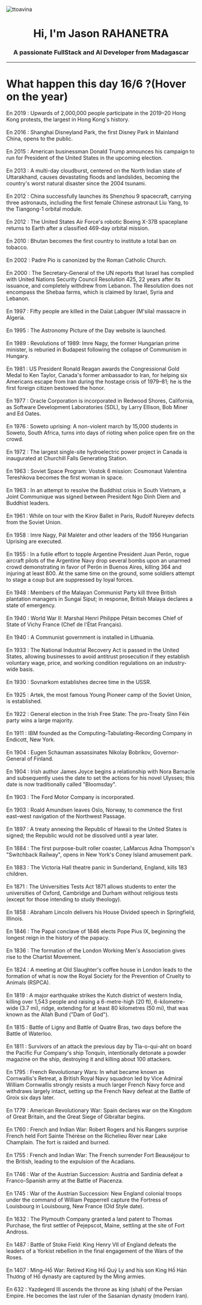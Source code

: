 
<p align="left"> <img src="https://komarev.com/ghpvc/?username=ttoavina&label=Profile%20views&color=0e75b6&style=flat" alt="ttoavina" /> </p>
<h1 align="center">Hi, I'm Jason RAHANETRA</h1>
<h3 align="center">A passionate FullStack and AI Developer from Madagascar</h3>
    
<hr/>
<h1> What happen this day 16/6 ?(Hover on the year)</h1>

En 2019 : Upwards of 2,000,000 people participate in the 2019–20 Hong Kong protests, the largest in Hong Kong's history.
<br/><br/>
En 2016 : Shanghai Disneyland Park, the first Disney Park in Mainland China, opens to the public.
<br/><br/>
En 2015 : American businessman Donald Trump announces his campaign to run for President of the United States in the upcoming election.
<br/><br/>
En 2013 : A multi-day cloudburst, centered on the North Indian state of Uttarakhand, causes devastating floods and landslides, becoming the country's worst natural disaster since the 2004 tsunami.
<br/><br/>
En 2012 : China successfully launches its Shenzhou 9 spacecraft, carrying three astronauts, including the first female Chinese astronaut Liu Yang, to the Tiangong-1 orbital module.
<br/><br/>
En 2012 : The United States Air Force's robotic Boeing X-37B spaceplane returns to Earth after a classified 469-day orbital mission.
<br/><br/>
En 2010 : Bhutan becomes the first country to institute a total ban on tobacco.
<br/><br/>
En 2002 : Padre Pio is canonized by the Roman Catholic Church.
<br/><br/>
En 2000 : The Secretary-General of the UN reports that Israel has complied with United Nations Security Council Resolution 425, 22 years after its issuance, and completely withdrew from Lebanon. The Resolution does not encompass the Shebaa farms, which is claimed by Israel, Syria and Lebanon.
<br/><br/>
En 1997 : Fifty people are killed in the Daïat Labguer (M'sila) massacre in Algeria.
<br/><br/>
En 1995 : The Astronomy Picture of the Day website is launched.
<br/><br/>
En 1989 : Revolutions of 1989: Imre Nagy, the former Hungarian prime minister, is reburied in Budapest following the collapse of Communism in Hungary.
<br/><br/>
En 1981 : US President Ronald Reagan awards the Congressional Gold Medal to Ken Taylor, Canada's former ambassador to Iran, for helping six Americans escape from Iran during the hostage crisis of 1979–81; he is the first foreign citizen bestowed the honor.
<br/><br/>
En 1977 : Oracle Corporation is incorporated in Redwood Shores, California, as Software Development Laboratories (SDL), by Larry Ellison, Bob Miner and Ed Oates.
<br/><br/>
En 1976 : Soweto uprising: A non-violent march by 15,000 students in Soweto, South Africa, turns into days of rioting when police open fire on the crowd.
<br/><br/>
En 1972 : The largest single-site hydroelectric power project in Canada is inaugurated at Churchill Falls Generating Station.
<br/><br/>
En 1963 : Soviet Space Program: Vostok 6 mission: Cosmonaut Valentina Tereshkova becomes the first woman in space.
<br/><br/>
En 1963 : In an attempt to resolve the Buddhist crisis in South Vietnam, a Joint Communique was signed between President Ngo Dinh Diem and Buddhist leaders.
<br/><br/>
En 1961 : While on tour with the Kirov Ballet in Paris, Rudolf Nureyev defects from the Soviet Union.
<br/><br/>
En 1958 : Imre Nagy, Pál Maléter and other leaders of the 1956 Hungarian Uprising are executed.
<br/><br/>
En 1955 : In a futile effort to topple Argentine President Juan Perón, rogue aircraft pilots of the Argentine Navy drop several bombs upon an unarmed crowd demonstrating in favor of Perón in Buenos Aires, killing 364 and injuring at least 800. At the same time on the ground, some soldiers attempt to stage a coup but are suppressed by loyal forces.
<br/><br/>
En 1948 : Members of the Malayan Communist Party kill three British plantation managers in Sungai Siput; in response, British Malaya declares a state of emergency.
<br/><br/>
En 1940 : World War II: Marshal Henri Philippe Pétain becomes Chief of State of Vichy France (Chef de l'État Français).
<br/><br/>
En 1940 : A Communist government is installed in Lithuania.
<br/><br/>
En 1933 : The National Industrial Recovery Act is passed in the United States, allowing businesses to avoid antitrust prosecution if they establish voluntary wage, price, and working condition regulations on an industry-wide basis.
<br/><br/>
En 1930 : Sovnarkom establishes decree time in the USSR.
<br/><br/>
En 1925 : Artek, the most famous Young Pioneer camp of the Soviet Union, is established.
<br/><br/>
En 1922 : General election in the Irish Free State: The pro-Treaty Sinn Féin party wins a large majority.
<br/><br/>
En 1911 : IBM founded as the Computing-Tabulating-Recording Company in Endicott, New York.
<br/><br/>
En 1904 : Eugen Schauman assassinates Nikolay Bobrikov, Governor-General of Finland.
<br/><br/>
En 1904 : Irish author James Joyce begins a relationship with Nora Barnacle and subsequently uses the date to set the actions for his novel Ulysses; this date is now traditionally called "Bloomsday".
<br/><br/>
En 1903 : The Ford Motor Company is incorporated.
<br/><br/>
En 1903 : Roald Amundsen leaves Oslo, Norway, to commence the first east–west navigation of the Northwest Passage.
<br/><br/>
En 1897 : A treaty annexing the Republic of Hawaii to the United States is signed; the Republic would not be dissolved until a year later.
<br/><br/>
En 1884 : The first purpose-built roller coaster, LaMarcus Adna Thompson's "Switchback Railway", opens in New York's Coney Island amusement park.
<br/><br/>
En 1883 : The Victoria Hall theatre panic in Sunderland, England, kills 183 children.
<br/><br/>
En 1871 : The Universities Tests Act 1871 allows students to enter the universities of Oxford, Cambridge and Durham without religious tests (except for those intending to study theology).
<br/><br/>
En 1858 : Abraham Lincoln delivers his House Divided speech in Springfield, Illinois.
<br/><br/>
En 1846 : The Papal conclave of 1846 elects Pope Pius IX, beginning the longest reign in the history of the papacy.
<br/><br/>
En 1836 : The formation of the London Working Men's Association gives rise to the Chartist Movement.
<br/><br/>
En 1824 : A meeting at Old Slaughter's coffee house in London leads to the formation of what is now the Royal Society for the Prevention of Cruelty to Animals (RSPCA).
<br/><br/>
En 1819 : A major earthquake strikes the Kutch district of western India, killing over 1,543 people and raising a 6-metre-high (20 ft), 6-kilometre-wide (3.7 mi), ridge, extending for at least 80 kilometres (50 mi), that was known as the Allah Bund ("Dam of God").
<br/><br/>
En 1815 : Battle of Ligny and Battle of Quatre Bras, two days before the Battle of Waterloo.
<br/><br/>
En 1811 : Survivors of an attack the previous day by Tla-o-qui-aht on board the Pacific Fur Company's ship Tonquin, intentionally detonate a powder magazine on the ship, destroying it and killing about 100 attackers.
<br/><br/>
En 1795 : French Revolutionary Wars: In what became known as Cornwallis's Retreat, a British Royal Navy squadron led by Vice Admiral William Cornwallis strongly resists a much larger French Navy force and withdraws largely intact, setting up the French Navy defeat at the Battle of Groix six days later.
<br/><br/>
En 1779 : American Revolutionary War: Spain declares war on the Kingdom of Great Britain, and the Great Siege of Gibraltar begins.
<br/><br/>
En 1760 : French and Indian War: Robert Rogers and his Rangers surprise French held Fort Sainte Thérèse on the Richelieu River near Lake Champlain. The fort is raided and burned.
<br/><br/>
En 1755 : French and Indian War: The French surrender Fort Beauséjour to the British, leading to the expulsion of the Acadians.
<br/><br/>
En 1746 : War of the Austrian Succession: Austria and Sardinia defeat a Franco-Spanish army at the Battle of Piacenza.
<br/><br/>
En 1745 : War of the Austrian Succession: New England colonial troops under the command of William Pepperrell capture the Fortress of Louisbourg in Louisbourg, New France (Old Style date).
<br/><br/>
En 1632 : The Plymouth Company granted a land patent to Thomas Purchase, the first settler of Pejepscot, Maine, settling at the site of Fort Andross.
<br/><br/>
En 1487 : Battle of Stoke Field: King Henry VII of England defeats the leaders of a Yorkist rebellion in the final engagement of the Wars of the Roses.
<br/><br/>
En 1407 : Ming–Hồ War: Retired King Hồ Quý Ly and his son King Hồ Hán Thương of Hồ dynasty are captured by the Ming armies.
<br/><br/>
En 632 : Yazdegerd III ascends the throne as king (shah) of the Persian Empire. He becomes the last ruler of the Sasanian dynasty (modern Iran).
<br/><br/>
